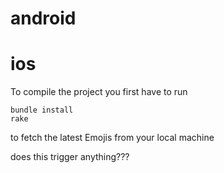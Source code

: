# android
# ios

To compile the project you first have to run

```
bundle install
rake
```

to fetch the latest Emojis from your local machine 

does this trigger anything???
